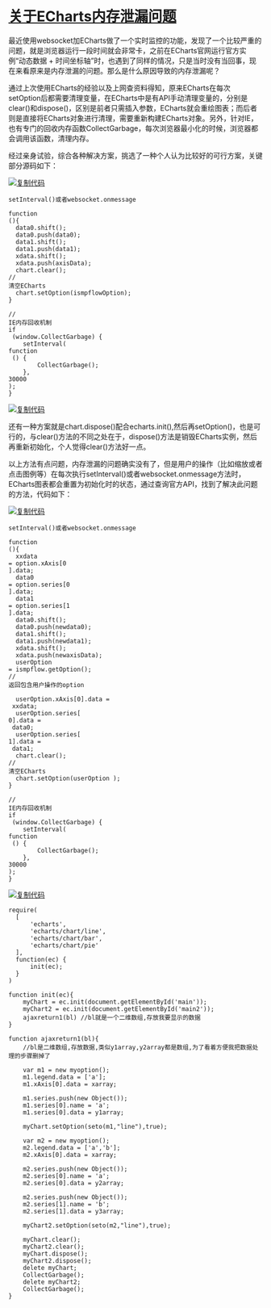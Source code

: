 # [关于ECharts内存泄漏问题](https://www.cnblogs.com/sysg/p/8608010.html)

最近使用websocket加ECharts做了一个实时监控的功能，发现了一个比较严重的问题，就是浏览器运行一段时间就会非常卡，之前在ECharts官网运行官方实例“动态数据 + 时间坐标轴”时，也遇到了同样的情况，只是当时没有当回事，现在来看原来是内存泄漏的问题。那么是什么原因导致的内存泄漏呢？

通过上次使用ECharts的经验以及上网查资料得知，原来ECharts在每次setOption后都需要清理变量，在ECharts中是有API手动清理变量的，分别是clear\(\)和dispose\(\)，区别是前者只需插入参数，ECharts就会重绘图表；而后者则是直接将ECharts对象进行清理，需要重新构建ECharts对象。另外，针对IE，也有专门的回收内存函数CollectGarbage，每次浏览器最小化的时候，浏览器都会调用该函数，清理内存。

经过亲身试验，综合各种解决方案，挑选了一种个人认为比较好的可行方案，关键部分源码如下：

[![](https://common.cnblogs.com/images/copycode.gif "复制代码")](javascript:void%280%29;)

```
setInterval()或者websocket.onmessage

function
(){
  data0.shift();
  data0.push(data0);
  data1.shift();
  data1.push(data1);
  xdata.shift();
  xdata.push(axisData);
  chart.clear();
//
清空ECharts
  chart.setOption(ismpflowOption);
}

//
IE内存回收机制
if
 (window.CollectGarbage) {  
    setInterval(
function
 () {  
        CollectGarbage();  
    }, 
30000
);  
}
```

[![](https://common.cnblogs.com/images/copycode.gif "复制代码")](javascript:void%280%29;)

还有一种方案就是chart.dispose\(\)配合echarts.init\(\),然后再setOption\(\)，也是可行的，与clear\(\)方法的不同之处在于，dispose\(\)方法是销毁ECharts实例，然后再重新初始化，个人觉得clear\(\)方法好一点。

以上方法有点问题，内存泄漏的问题确实没有了，但是用户的操作（比如缩放或者点击图例等）在每次执行setInterval\(\)或者websocket.onmessage方法时，ECharts图表都会重置为初始化时的状态，通过查询官方API，找到了解决此问题的方法，代码如下：

[![](https://common.cnblogs.com/images/copycode.gif "复制代码")](javascript:void%280%29;)

```
setInterval()或者websocket.onmessage

function
(){
  xxdata 
= option.xAxis[0
].data;
  data0 
= option.series[0
].data;
  data1 
= option.series[1
].data;
  data0.shift();
  data0.push(newdata0);
  data1.shift();
  data1.push(newdata1);
  xdata.shift();
  xdata.push(newaxisData);
  userOption 
= ismpflow.getOption();
//
返回包含用户操作的option

  userOption.xAxis[0].data =
 xxdata;
  userOption.series[
0].data =
 data0;
  userOption.series[
1].data =
 data1;
  chart.clear();
//
清空ECharts
  chart.setOption(userOption );
}

//
IE内存回收机制
if
 (window.CollectGarbage) {  
    setInterval(
function
 () {  
        CollectGarbage();  
    }, 
30000
);  
}
```

[![](https://common.cnblogs.com/images/copycode.gif "复制代码")](javascript:void%280%29;)

```
require(
  [
      'echarts',
      'echarts/chart/line',
      'echarts/chart/bar',
      'echarts/chart/pie'
  ],
  function(ec) {
      init(ec);
  }
)	

function init(ec){
    myChart = ec.init(document.getElementById('main'));
    myChart2 = ec.init(document.getElementById('main2'));
    ajaxreturn1(bl) //bl就是一个二维数组,存放我要显示的数据
}

function ajaxreturn1(bl){
    //bl是二维数组,存放数据,类似y1array,y2array都是数组,为了看着方便我把数据处理的步骤删掉了

    var m1 = new myoption();
    m1.legend.data = ['a'];
    m1.xAxis[0].data = xarray;
    
    m1.series.push(new Object());
    m1.series[0].name = 'a';
    m1.series[0].data = y1array;
    
    myChart.setOption(seto(m1,"line"),true);
    
    var m2 = new myoption();
    m2.legend.data = ['a','b'];
    m2.xAxis[0].data = xarray;		
    
    m2.series.push(new Object());
    m2.series[0].name = 'a';
    m2.series[0].data = y2array;
    
    m2.series.push(new Object());
    m2.series[1].name = 'b';
    m2.series[1].data = y3array;

    myChart2.setOption(seto(m2,"line"),true);

    myChart.clear();
    myChart2.clear();
    myChart.dispose();
    myChart2.dispose();
    delete myChart;
    CollectGarbage();
    delete myChart2;
    CollectGarbage();	
}
```







